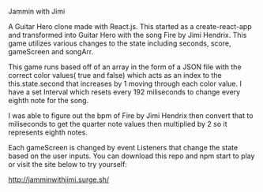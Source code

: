 Jammin with Jimi

A Guitar Hero clone made with React.js. This started as a create-react-app and transformed into Guitar Hero with the song Fire by Jimi Hendrix. This game utilizes various changes to the state including seconds, score, gameScreen and songArr. 

This game runs based off of an array in the form of a JSON file with the correct color values( true and false) which acts as an index to the this.state.second that increases by 1 moving through each color value. I have a set Interval which resets every 192 miliseconds to change every eighth note for the song. 

I was able to figure out the bpm of Fire by Jimi Hendrix then convert that to miliseconds to get the quarter note values then multiplied by 2 so it represents eighth notes.  

Each gameScreen is changed by event Listeners that change the state based on the user inputs. You can download this repo and npm start to play or visit the site below to try yourself:

http://jamminwithjimi.surge.sh/
